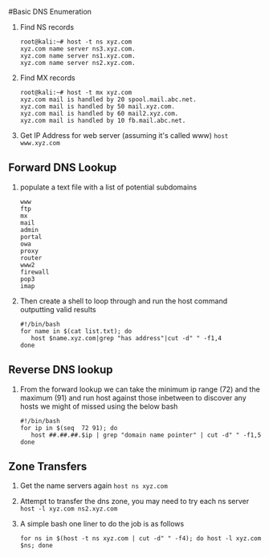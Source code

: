 #Basic DNS Enumeration

1. Find NS records 

   ```
   root@kali:~# host -t ns xyz.com
   xyz.com name server ns3.xyz.com.
   xyz.com name server ns1.xyz.com.
   xyz.com name server ns2.xyz.com.
   ```

2. Find MX records

   ```
   root@kali:~# host -t mx xyz.com
   xyz.com mail is handled by 20 spool.mail.abc.net.
   xyz.com mail is handled by 50 mail.xyz.com.
   xyz.com mail is handled by 60 mail2.xyz.com.
   xyz.com mail is handled by 10 fb.mail.abc.net.
   ```

3. Get IP Address for web server (assuming it's called www) `host www.xyz.com`

## Forward DNS Lookup

1. populate a text file with a list of potential subdomains

    ```
    www
    ftp
    mx
    mail
    admin
    portal
    owa
    proxy
    router
    www2
    firewall
    pop3
    imap
    ```
2. Then create a shell to loop through and run the host command outputting valid results

    ```
    #!/bin/bash
    for name in $(cat list.txt); do
	   host $name.xyz.com|grep "has address"|cut -d" " -f1,4
    done
    ```

## Reverse DNS lookup

1. From the forward lookup we can take the minimum ip range (72) and the maximum (91) and run host against those inbetween to discover any hosts we might of missed using the below bash

   ```
   #!/bin/bash
   for ip in $(seq  72 91); do
      host ##.##.##.$ip | grep "domain name pointer" | cut -d" " -f1,5
   done
   ```

## Zone Transfers

1. Get the name servers again `host ns xyz.com`

2. Attempt to transfer the dns zone, you may need to try each ns server `host -l xyz.com ns2.xyz.com`

3. A simple bash one liner to do the job is as follows

   ```
   for ns in $(host -t ns xyz.com | cut -d" " -f4); do host -l xyz.com $ns; done
   ```
